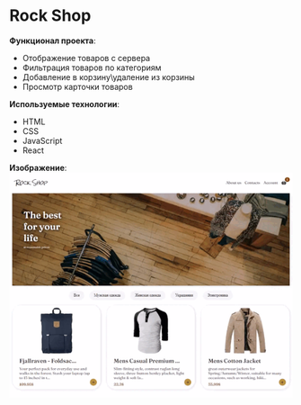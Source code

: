 # Rock Shop

**Функционал проекта**: <br>
- Отображение товаров с сервера<br>
- Фильтрация товаров по категориям<br>
- Добавление в корзину\удаление из корзины<br>
- Просмотр карточки товаров<br>

**Используемые технологии**: 
- HTML<br>
- CSS<br>
- JavaScript<br>
- React

**Изображение**:<br>
![Twit mini](./src/img/shop.gif)
